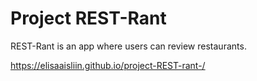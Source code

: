 # Project REST-Rant

REST-Rant is an app where users can review restaurants.

https://elisaaisliin.github.io/project-REST-rant-/